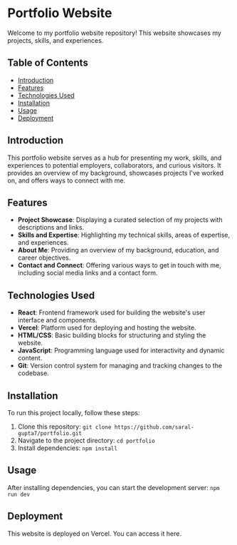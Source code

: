 # Portfolio Website

Welcome to my portfolio website repository! This website showcases my projects, skills, and experiences.

## Table of Contents

- [Introduction](#introduction)
- [Features](#features)
- [Technologies Used](#technologies-used)
- [Installation](#installation)
- [Usage](#usage)
- [Deployment](#deployment)

## Introduction

This portfolio website serves as a hub for presenting my work, skills, and experiences to potential employers, collaborators, and curious visitors. It provides an overview of my background, showcases projects I've worked on, and offers ways to connect with me.

## Features

- **Project Showcase**: Displaying a curated selection of my projects with descriptions and links.
- **Skills and Expertise**: Highlighting my technical skills, areas of expertise, and experiences.
- **About Me**: Providing an overview of my background, education, and career objectives.
- **Contact and Connect**: Offering various ways to get in touch with me, including social media links and a contact form.

## Technologies Used

- **React**: Frontend framework used for building the website's user interface and components.
- **Vercel**: Platform used for deploying and hosting the website.
- **HTML/CSS**: Basic building blocks for structuring and styling the website.
- **JavaScript**: Programming language used for interactivity and dynamic content.
- **Git**: Version control system for managing and tracking changes to the codebase.

## Installation

To run this project locally, follow these steps:

1. Clone this repository: `git clone https://github.com/saral-gupta7/portfolio.git`
2. Navigate to the project directory: `cd portfolio`
3. Install dependencies: `npm install`

## Usage

After installing dependencies, you can start the development server:
`npm run dev`

## Deployment

This website is deployed on Vercel. You can access it here.
